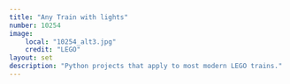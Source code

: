 ```yaml
---
title: "Any Train with lights"
number: 10254
image:
    local: "10254_alt3.jpg"
    credit: "LEGO"
layout: set
description: "Python projects that apply to most modern LEGO trains."
---
```

